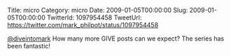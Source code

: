 Title: micro
Category: micro
Date: 2009-01-05T00:00:00
Slug: 2009-01-05T00:00:00
TwitterId: 1097954458
TweetUrl: https://twitter.com/mark_philpot/status/1097954458

[@diveintomark](https://twitter.com/diveintomark)  How many more GIVE posts can we expect?  The series has been fantastic!